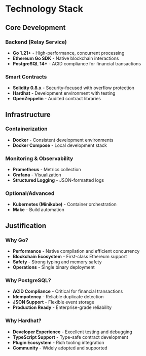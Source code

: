 # Technology Stack

## Core Development

### Backend (Relay Service)
- **Go 1.21+** - High-performance, concurrent processing
- **Ethereum Go SDK** - Native blockchain interactions  
- **PostgreSQL 14+** - ACID compliance for financial transactions

### Smart Contracts
- **Solidity 0.8.x** - Security-focused with overflow protection
- **Hardhat** - Development environment with testing
- **OpenZeppelin** - Audited contract libraries

## Infrastructure

### Containerization
- **Docker** - Consistent development environments
- **Docker Compose** - Local development stack

### Monitoring & Observability
- **Prometheus** - Metrics collection
- **Grafana** - Visualization
- **Structured Logging** - JSON-formatted logs

### Optional/Advanced
- **Kubernetes (Minikube)** - Container orchestration
- **Make** - Build automation

## Justification

### Why Go?
- **Performance** - Native compilation and efficient concurrency
- **Blockchain Ecosystem** - First-class Ethereum support  
- **Safety** - Strong typing and memory safety
- **Operations** - Single binary deployment

### Why PostgreSQL?
- **ACID Compliance** - Critical for financial transactions
- **Idempotency** - Reliable duplicate detection
- **JSON Support** - Flexible event storage
- **Production Ready** - Enterprise-grade reliability

### Why Hardhat?
- **Developer Experience** - Excellent testing and debugging
- **TypeScript Support** - Type-safe contract development
- **Plugin Ecosystem** - Rich tooling integration
- **Community** - Widely adopted and supported